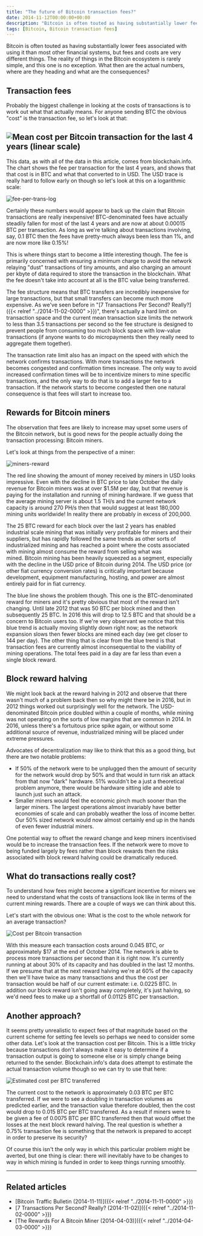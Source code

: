 ```yaml
---
title: "The future of Bitcoin transaction fees?"
date: 2014-11-12T00:00:00+00:00
description: "Bitcoin is often touted as having substantially lower fees associated with using it than most other financial systems, but fees and costs are very different things.  The reality of things in the Bitcoin ecosystem is rarely simple, and this one is no exception.  What then are the actual numbers, where are they heading and what are the consequences?"
tags: [Bitcoin, Bitcoin transaction fees]
---
```

Bitcoin is often touted as having substantially lower fees associated
with using it than most other financial systems, but fees and costs are
very different things.  The reality of things in the Bitcoin ecosystem is
rarely simple, and this one is no exception.  What then are the actual
numbers, where are they heading and what are the consequences?

## Transaction fees

Probably the biggest challenge in looking at the costs of transactions
is to work out what that actually means.  For anyone sending BTC the
obvious "cost" is the transaction fee, so let's look at that:

## ![Mean cost per Bitcoin transaction for the last 4 years (linear scale)](./fee-per-trans-linear.png)

This data, as with all of the data in this article, comes from
blockchain.info.  The chart shows the fee per transaction for the last 4
years, and shows that that cost is in BTC and what that converted to in
USD. The USD trace is really hard to follow early on though so let's
look at this on a logarithmic scale:

![fee-per-trans-log](./fee-per-trans-log.png)

Certainly these numbers would appear to back up the claim that Bitcoin
transactions are really inexpensive! BTC-denominated fees have actually
steadily fallen for most of the last 4 years and are now at about
0.00015 BTC per transaction.  As long as we're talking about
transactions involving, say, 0.1 BTC then the fees have pretty-much
always been less than 1%, and are now more like 0.15%!

This is where things start to become a little interesting though.  The
fee is primarily concerned with ensuring a minimum charge to avoid the
network relaying "dust" transactions of tiny amounts, and also
charging an amount per kbyte of data required to store the transaction
in the blockchain.  What the fee doesn't take into account at all is the
BTC value being transferred.

The fee structure means that BTC transfers are incredibly inexpensive
for large transactions, but that small transfers can become much more
expensive.  As we've seen before in "[7 Transactions Per Second? Really?]({{< relref "../2014-11-02-0000" >}})",
there's actually a hard limit on transaction space and the current mean
transaction size limits the network to less than 3.5 transactions per
second so the fee structure is designed to prevent people from consuming
too much block space with low-value transactions (if anyone wants to do
micropayments then they really need to aggregate them together).

The transaction rate limit also has an impact on the speed with which
the network confirms transactions.  With more transactions the network
becomes congested and confirmation times increase.  The only way to avoid
increased confirmation times will be to incentivize miners to mine
specific transactions, and the only way to do that is to add a larger
fee to a transaction.  If the network starts to become congested then one
natural consequence is that fees will start to increase too.

## Rewards for Bitcoin miners

The observation that fees are likely to increase may upset some users of
the Bitcoin network, but is good news for the people actually doing the
transaction processing: Bitcoin miners.

Let's look at things from the perspective of a miner:

![miners-reward](./miners-reward.png)

The red line showing the amount of money received by miners in USD looks
impressive.  Even with the decline in BTC price to late October the daily
revenue for Bitcoin miners was at over \$1.5M per day, but that revenue
is paying for the installation and running of mining hardware.  If we
guess that the average mining server is about 1.5 TH/s and the current
network capacity is around 270 PH/s then that would suggest at least
180,000 mining units worldwide! In reality there are probably in excess
of 200,000.

The 25 BTC reward for each block over the last 2 years has enabled
industrial scale mining that was initially very profitable for miners
and their suppliers, but has rapidly followed the same trends as other
sorts of industrialized mining and has reached a point where the costs
associated with mining almost consume the reward from selling what was
mined. Bitcoin mining has been heavily squeezed as a segment, especially
with the decline in the USD price of Bitcoin during 2014.  The USD price
(or other fiat currency conversion rates) is critically important
because development, equipment manufacturing, hosting, and power are
almost entirely paid for in fiat currency.

The blue line shows the problem though.  This one is the BTC-denominated
reward for miners and it's pretty obvious that most of the reward
isn't changing.  Until late 2012 that was 50 BTC per block mined and
then subsequently 25 BTC.  In 2016 this will drop to 12.5 BTC and that
should be a concern to Bitcoin users too.  If we're very observant we
notice that this blue trend is actually moving slightly down right now;
as the network expansion slows then fewer blocks are mined each day (we
get closer to 144 per day).  The other thing that is clear from the blue
trend is that transaction fees are currently almost inconsequential to
the viability of mining operations.  The total fees paid in a day are far
less than even a single block reward.

## Block reward halving

We might look back at the reward halving in 2012 and observe that there
wasn't much of a problem back then so why might there be in 2016, but
in 2012 things worked out surprisingly well for the network.  The
USD-denominated Bitcoin price doubled within a couple of months, while
mining was not operating on the sorts of low margins that are common in
2014.  In 2016, unless there's a fortuitous price spike again, or
without some additional source of revenue, industrialized mining will be
placed under extreme pressures.

Advocates of decentralization may like to think that this as a good
thing, but there are two notable problems:

- If 50% of the network were to be unplugged then the amount of
  security for the network would drop by 50% and that would in turn
  risk an attack from that now "dark" hardware.  51% wouldn't be a
  just a theoretical problem anymore, there would be hardware sitting
  idle and able to launch just such an attack.
- Smaller miners would feel the economic pinch much sooner than the
  larger miners.  The largest operations almost invariably have better
  economies of scale and can probably weather the loss of income
  better.  Our 50% sized network would now almost certainly end up in
  the hands of even fewer industrial miners.

One potential way to offset the reward change and keep miners
incentivised would be to increase the transaction fees.  If the network
were to move to being funded largely by fees rather than block rewards
then the risks associated with block reward halving could be
dramatically reduced.

## What do transactions really cost?

To understand how fees might become a significant incentive for miners
we need to understand what the costs of transactions look like in terms
of the current mining rewards.  There are a couple of ways we can think
about this.

Let's start with the obvious one: What is the cost to the whole network
for an average transaction?

![Cost per Bitcoin transaction](./cost-per-trans-log.png)

With this measure each transaction costs around 0.045 BTC, or
approximately \$17 at the end of October 2014.  The network is able to
process more transactions per second than it is right now.  It's
currently running at about 30% of its capacity and has doubled in the
last 12 months.  If we presume that at the next reward halving we're at
60% of the capacity then we'll have twice as many transactions and thus
the cost per transaction would be half of our current estimate: i.e.
0.0225 BTC.  In addition our block reward isn't going away completely,
it's just halving, so we'd need fees to make up a shortfall of 0.01125
BTC per transaction.

## Another approach?

It seems pretty unrealistic to expect fees of that magnitude based on
the current scheme for setting fee levels so perhaps we need to consider
some other data.  Let's look at the transaction cost per Bitcoin.  This
is a little tricky because transactions don't always make it easy to
determine if a transaction output is going to someone else or is simply
change being returned to the sender.  Blockchain.info's data does
attempt to estimate the actual transaction volume though so we can try
to use that here:

![Estimated cost per BTC transferred](./cost-per-btc-trans.png)

The current cost to the network is approximately 0.03 BTC per BTC
transferred.  If we were to see a doubling in transaction volumes as
predicted earlier, and the transaction value therefore doubled, then the
cost would drop to 0.015 BTC per BTC transferred.  As a result if miners
were to be given a fee of 0.0075 BTC per BTC transferred then that would
offset the losses at the next block reward halving.  The real question is
whether a 0.75% transaction fee is something that the network is
prepared to accept in order to preserve its security?

Of course this isn't the only way in which this particular problem
might be averted, but one thing is clear: there will inevitably have to
be changes to way in which mining is funded in order to keep things
running smoothly. 

------------------------------------------------------------------------

## Related articles

- [Bitcoin Traffic Bulletin (2014-11-11)]({{< relref "../2014-11-11-0000" >}})
- [7 Transactions Per Second? Really? (2014-11-02)]({{< relref "../2014-11-02-0000" >}})
- [The Rewards For A Bitcoin Miner (2014-04-03)]({{< relref "../2014-04-03-0000" >}})
